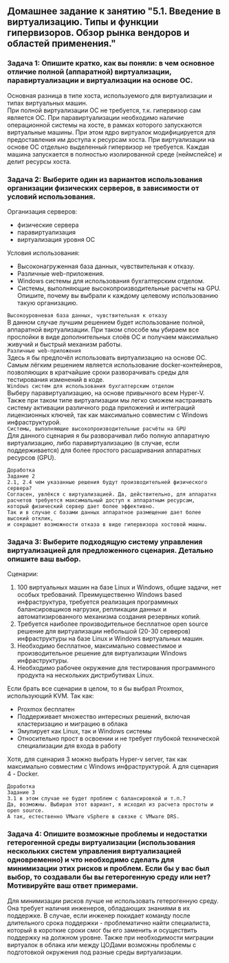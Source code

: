 ## Домашнее задание к занятию "5.1. Введение в виртуализацию. Типы и функции гипервизоров. Обзор рынка вендоров и областей применения."

### Задача 1: Опишите кратко, как вы поняли: в чем основное отличие полной (аппаратной) виртуализации, паравиртуализации и виртуализации на основе ОС.

Основная разница в типе хоста, используемого для виртуализации и типах виртуальных машин.  
При полной виртуализации ОС не требуется, т.к. гипервизор сам является ОС. При паравиртуализации необходимо наличие операционной системы на хосте, в рамках которого запускаются виртуальные машины. При этом ядро виртуалок модифицируется для предоставления им доступа к ресурсам хоста. При виртуализации на основе ОС отдельно выделенный гипервизор не требуется. Каждая машина запускается в полностью изолированной среде (неймспейсе) и делит ресурсы хоста.

### Задача 2: Выберите один из вариантов использования организации физических серверов, в зависимости от условий использования.

Организация серверов:

-   физические сервера
-   паравиртуализация
-   виртуализация уровня ОС

Условия использования:

-   Высоконагруженная база данных, чувствительная к отказу.
-   Различные web-приложения.
-   Windows системы для использования бухгалтерским отделом.
-   Системы, выполняющие высокопроизводительные расчеты на GPU.  
    Опишите, почему вы выбрали к каждому целевому использованию такую организацию.

`Высокоуровневая база данных, чувствительная к отказу`  
В данном случае лучшим решением будет использование полной, аппаратной виртуализации. При таком способе мы убираем все прослойки в виде дополнительных слоёв ОС и получаем максимально живучий и быстрый механизм работы.  
`Различные web-приложения`  
Здесь я бы предпочёл использовать виртуализацию на основе ОС. Самым лёгким решением является использование docker-контейнеров, позволяющих в кратчайшие сроки разворачивать среды для тестирования изменений в коде.  
`Windows систем для использования бухгалтерским отделом`  
Выберу паравиртуализацию, на основе привычного всем Hyper-V. Также при таком типе виртуализации мы легко сможем настраивать систему активации различного рода приложений и интеграций лицензионных ключей, так как максимально совместим с Windows инфраструктурой.  
`Системы, выполняющие высокопроизводительные расчёты на GPU`  
Для данного сценария я бы разворачивал либо полную аппаратную виртуализацию, либо паравиртуализацию (в случае, если поддерживается) для более простого расшаривания аппаратных ресурсов (GPU).

``` 
Доработка
Задание 2
2.1, 2.4 чем указанные решения будут производительней физического сервера?
Согласен, увлёкся с виртуализацией. Да, действительно, для аппаратнх расчетов требуется максимальный доступ к аппаратным ресурсам, 
который физический сервер дает более эффективно. 
Так и в случае с базами данных аппаратное размещение дает более высокий отклик, 
и сокращает возможности отказа в виде гипервизора хостовой машны.

```

### Задача 3: Выберите подходящую систему управления виртуализацией для предложенного сценария. Детально опишите ваш выбор.

Сценарии:  
1. 100 виртуальных машин на базе Linux и Windows, общие задачи, нет особых требований. Преимущественно Windows based инфраструктура, требуется реализация программных балансировщиков нагрузки, репликации данных и автоматизированного механизма создания резервных копий.  
2. Требуется наиболее производительное бесплатное open source решение для виртуализации небольшой (20-30 серверов) инфраструктуры на базе Linux и Windows виртуальных машин. 
3. Необходимо бесплатное, максимально совместимое и производительное решение для виртуализации Windows инфраструктуры. 
4. Необходимо рабочее окружение для тестирования программного продукта на нескольких дистрибутивах Linux. 
 
Если брать все сценарии в целом, то  я бы выбрал Proxmox, использующий KVM. Так как:

-   Proxmox бесплатен
-   Поддерживает множество интересных решений, включая кластеризацию и миграцию в облака
-   Эмулирует как Linux, так и Windows системы
-   Относительно прост в освоении и не требует глубокой технической специализации для входа в работу

Хотя, для сценария 3 можно выбрать Hyper-v server, так как максимально совместим с Windows инфраструктурой.
А для сценария 4 - Docker. 

```
Доработка
Задание 3
3.1 в этом случае не будет проблем с балансировкой и т.п.?
Да, возможны. Выбирая этот вариант, я исходил из расчета простоты и open source. 
А так, естественно VMware vSphere в связке с VMware DRS. 
```

### Задача 4: Опишите возможные проблемы и недостатки гетерогенной среды виртуализации (использования нескольких систем управления виртуализацией одновременно) и что необходимо сделать для минимизации этих рисков и проблем. Если бы у вас был выбор, то создавали бы вы гетерогенную среду или нет? Мотивируйте ваш ответ примерами.

Для минимизации рисков лучше не использовать гетерогенную среду. Она требует наличия инженеров, обладающих знаниями в их поддержке. В случае, если инженер покидает команду после длительного срока поддержки - проблематично найти специалиста, который в короткие сроки смог бы его заменить и осуществить поддержку на должном уровне. Также при необходимости миграции виртуалок в облака или между ЦОДами возможны проблемы с подготовкой окружения под разные среды виртуализации.
